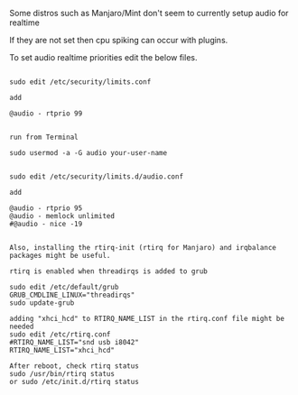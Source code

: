 Some distros such as Manjaro/Mint don't seem to currently setup audio for realtime 

If they are not set then cpu spiking can occur with plugins.

To set audio realtime priorities edit the below files.

```

sudo edit /etc/security/limits.conf

add

@audio - rtprio 99

```

```

run from Terminal

sudo usermod -a -G audio your-user-name

```

```

sudo edit /etc/security/limits.d/audio.conf

add

@audio - rtprio 95
@audio - memlock unlimited
#@audio - nice -19


Also, installing the rtirq-init (rtirq for Manjaro) and irqbalance packages might be useful.

rtirq is enabled when threadirqs is added to grub

sudo edit /etc/default/grub 
GRUB_CMDLINE_LINUX="threadirqs"
sudo update-grub

adding "xhci_hcd" to RTIRQ_NAME_LIST in the rtirq.conf file might be needed
sudo edit /etc/rtirq.conf 
#RTIRQ_NAME_LIST="snd usb i8042"
RTIRQ_NAME_LIST="xhci_hcd"

After reboot, check rtirq status
sudo /usr/bin/rtirq status
or sudo /etc/init.d/rtirq status
